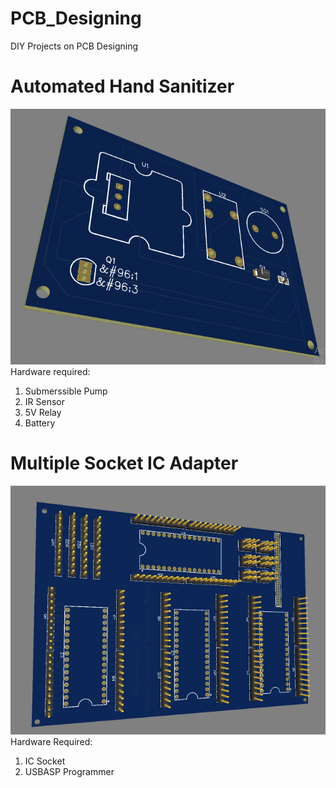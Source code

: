 # PCB_Designing
DIY Projects on PCB Designing

# Automated Hand Sanitizer
![Alt](https://github.com/amandewatnitrr/PCB_Designing/blob/master/Automatic%20Hand%20Sanitizer/Automated%20Hand%20Sanitizer%20without%20Arduino_PCB_3D_AkD.PNG)
Hardware required:
1. Submerssible Pump
2. IR Sensor
3. 5V Relay
4. Battery 

# Multiple Socket IC Adapter
![Alt](https://github.com/amandewatnitrr/PCB_Designing/blob/master/IC%20Adapter/Multiple%20Socket%20IC%20Adapter/Multiple%20IC%20Socket%20Adapter%20PCB%203D.PNG)
Hardware Required:
1. IC Socket
2. USBASP Programmer
